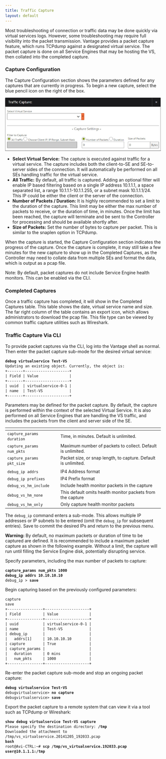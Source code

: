 ```yaml
---
title: Traffic Capture
layout: default
---
```

Most troubleshooting of connection or traffic data may be done quickly via virtual services logs. However, some troubleshooting may require full visibility into the packet transmission. Vantage provides a packet capture feature, which runs TCPdump against a designated virtual service. The packet capture is done on all Service Engines that may be hosting the VS, then collated into the completed capture.

### Capture Configuration

The Capture Configuration section shows the parameters defined for any captures that are currently in progress. To begin a new capture, select the blue pencil icon on the right of the box.

<img src="img/ops_traffic_capture.jpg" alt="">

* **Select Virtual Service:** The capture is executed against traffic for a virtual service. The capture includes both the client-to-SE and SE-to-server sides of the connection. It will automatically be performed on all SEs handling traffic for the virtual service.
* **All Traffic:** By default, all traffic is captured. Adding an optional filter will enable IP based filtering based on a single IP address 10.1.1.1, a space separated list, a range 10.1.1.1-10.1.1.255, or a subnet mask 10.1.1.1/24. This IP could be either the client or the server of the connection.
* **Number of Packets / Duration:** It is highly recommended to set a limit to the duration of the capture. This limit may be either the max number of packets to receive, or the duration of time, in minutes. Once the limit has been reached, the capture will terminate and be sent to the Controller for processing and should be available shortly after.
* **Size of Packets:** Set the number of bytes to capture per packet. This is similar to the snaplen option in TCPdump.

When the capture is started, the Capture Configuration section indicates the progress of the capture. Once the capture is complete, it may still take a few minutes for the new capture to show up in the Completed Captures, as the Controller may need to collate data from multiple SEs and format the data, which is output as a pcap file.

Note: By default, packet captures do not include Service Engine health monitors. This can be enabled via the CLI.

### Completed Captures

Once a traffic capture has completed, it will show in the Completed Captures table. This table shows the date, virtual service name and size. The far right column of the table contains an export icon, which allows administrators to download the pcap file. This file type can be viewed by common traffic capture utilities such as Wireshark.

### Traffic Capture Via CLI

To provide packet captures via the CLI, log into the Vantage shell as normal. Then enter the packet capture sub-mode for the desired virtual service:
<pre class="command-line language-bash" data-prompt=":&nbsp;>" data-output="2-8"><code><strong>debug virtualservice Test-VS</strong>
Updating an existing object. Currently, the object is:
+-------+--------------------+
| Field | Value              |
+-------+--------------------+
| uuid  | virtualservice-0-1 |
| name  | Test-VS            |
+-------+--------------------+</code></pre>

Parameters may be defined for the packet capture. By default, the capture is performed within the context of the selected Virtual Service. It is also performed on all Service Engines that are handling the VS traffic, and includes the packets from the client and server side of the SE.

<table class="table table-hover"> 
 <thead> 
  <tr> 
   <th> </th> 
   <th> </th> 
  </tr> 
 </thead> 
 <tbody> 
  <tr> 
   <td> <code>capture_params duration</code> </td> 
   <td> Time, in minutes. Default is unlimited. </td> 
  </tr> 
  <tr> 
   <td> <code>capture_params num_pkts</code> </td> 
   <td> Maximum number of packets to collect. Default is unlimited. </td> 
  </tr> 
  <tr> 
   <td> <code>capture_params pkt_size</code> </td> 
   <td> Packet size, or snap length, to capture. Default is unlimited. </td> 
  </tr> 
  <tr> 
   <td> </td> 
   <td> </td> 
  </tr> 
  <tr> 
   <td> <code>debug_ip addrs</code> </td> 
   <td> IP4 Address format 
    <x.x.x.x> 
    </x.x.x.x></td> 
  </tr> 
  <tr> 
   <td> <code>debug_ip prefixes</code> </td> 
   <td> IP4 Prefix format 
    <x.x.x.x> 
    </x.x.x.x></td> 
  </tr> 
  <tr> 
   <td> <code>debug_vs_hm_include</code> </td> 
   <td> Include health monitor packets in the capture </td> 
  </tr> 
  <tr> 
   <td> <code>debug_vs_hm_none</code> </td> 
   <td> This default omits health monitor packets from the capture </td> 
  </tr> 
  <tr> 
   <td> <code>debug_vs_hm_only</code> </td> 
   <td> Only capture health monitor packets </td> 
  </tr> 
 </tbody> 
</table>

The <code>debug_ip</code> command enters a sub-mode. This allows multiple IP addresses or IP subnets to be entered (omit the <code>debug_ip</code> for subsequent entries). Save to commit the desired IPs and return to the previous menu.

**Warning:** By default, no maximum packets or duration of time to be captured are defined. It is recommended to include a maximum packet capture as shown in the following example. Without a limit, the capture will run until filling the Service Engine disk, potentially disrupting service.

Specify parameters, including the max number of packets to capture:

<pre class="command-line language-bash" data-prompt=": debugvirtualservice>"><code><strong>capture_params num_pkts 1000</strong>
<strong>debug_ip addrs 10.10.10.10</strong>
debug_ip &gt; <strong>save</strong></code></pre>

Begin capturing based on the previously configured parameters:

<pre class="command-line language-bash" data-prompt=": debugvirtualservice>" data-output="3-14"><code>capture
save
+----------------+--------------------+
| Field          | Value              |
+----------------+--------------------+
| uuid           | virtualservice-0-1 |
| name           | Test-VS            |
| debug_ip       |                    |
|   addrs[1]     | 10.10.10.10        |
| capture        | True               |
| capture_params |                    |
|   duration     | 0 mins             |
|   num_pkts     | 1000               |
+----------------+--------------------+</code></pre>

Re-enter the packet capture sub-mode and stop an ongoing packet capture:

<pre class="command-line language-bash" data-prompt=":&nbsp;>"><code><strong>debug virtualservice Test-VS</strong>
debugvirtualservice&gt; <strong>no capture</strong>
debugvirtualservice&gt; <strong>save</strong></code></pre>

Export the packet capture to a remote system that can view it via a tool such as TCPdump or Wireshark:

<pre class="command-line language-bash" data-prompt=":&nbsp;>" data-output="2-3"><code><strong>show debug virtualservice Test-VS capture</strong>
Please specify the destination directory: <strong>/tmp</strong>
Downloaded the attachment to /tmp/vs_virtualservice.20141205_192033.pcap
<strong>bash</strong>
root@Avi-CTRL:~# <strong>scp /tmp/vs_virtualservice.192033.pcap user@10.1.1.1:/tmp</strong></code></pre>